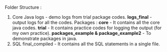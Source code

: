 Folder Structure : 

1. Core Java
logs - demo logs from trial package codes.
**logs_final** - output logs for all the codes.
Packages : **core** - It contains all the core java codes.
           **trial** - It contains practice codes for logging the output (for my own practice).
           **packages_example & package_example2** - To demonstrate packages in java.
2. SQL 
final_compiled - It contains all the SQL statements in a single file.
